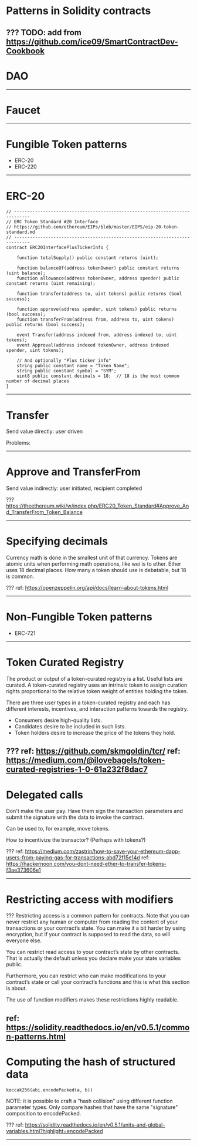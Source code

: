 # Patterns in Solidity contracts


???
TODO: add from https://github.com/ice09/SmartContractDev-Cookbook
---
# DAO

---
# Faucet

---
# Fungible Token patterns

* ERC-20
* ERC-220

---
# ERC-20

```solidity
// ----------------------------------------------------------------------------
// ERC Token Standard #20 Interface
// https://github.com/ethereum/EIPs/blob/master/EIPS/eip-20-token-standard.md
// ----------------------------------------------------------------------------
contract ERC20InterfacePlusTickerInfo {

    function totalSupply() public constant returns (uint);

    function balanceOf(address tokenOwner) public constant returns (uint balance);
    function allowance(address tokenOwner, address spender) public constant returns (uint remaining);

    function transfer(address to, uint tokens) public returns (bool success);

    function approve(address spender, uint tokens) public returns (bool success);
    function transferFrom(address from, address to, uint tokens) public returns (bool success);

    event Transfer(address indexed from, address indexed to, uint tokens);
    event Approval(address indexed tokenOwner, address indexed spender, uint tokens);

    // And optionally "Plus ticker info"
    string public constant name = "Token Name";
    string public constant symbol = "SYM";
    uint8 public constant decimals = 18;  // 18 is the most common number of decimal places
}
```

---
# Transfer

Send value directly: user driven

Problems:

---
# Approve and TransferFrom

Send value indirectly: user initiated, recipient completed

???
https://theethereum.wiki/w/index.php/ERC20_Token_Standard#Approve_And_TransferFrom_Token_Balance

---
# Specifying decimals

Currency math is done in the smallest unit of that currency.
Tokens are atomic units when performing math operations, like wei is to ether.
Ether uses 18 decimal places.
How many a token should use is debatable, but 18 is common.

???
ref: https://openzeppelin.org/api/docs/learn-about-tokens.html

---
# Non-Fungible Token patterns

* ERC-721

---
# Token Curated Registry

The product or output of a token-curated registry is a list.
Useful lists are curated.
A token-curated registry uses an intrinsic token to assign curation rights proportional to the relative token weight of entities holding the token.

There are three user types in a token-curated registry and each has different interests, incentives, and interaction patterns towards the registry. 
* Consumers desire high-quality lists. 
* Candidates desire to be included in such lists. 
* Token holders desire to increase the price of the tokens they hold.

???
ref: https://github.com/skmgoldin/tcr/
ref: https://medium.com/@ilovebagels/token-curated-registries-1-0-61a232f8dac7
---
# Delegated calls

Don't make the user pay. Have them sign the transaction parameters and submit the signature with the data to invoke the contract.

Can be used to, for example, move tokens.

How to incentivize the transactor? (Perhaps with tokens?)

???
ref: https://medium.com/zastrin/how-to-save-your-ethereum-dapp-users-from-paying-gas-for-transactions-abd72f15e14d
ref: https://hackernoon.com/you-dont-need-ether-to-transfer-tokens-f3ae373606e1

---
# Restricting access with modifiers

???
Restricting access is a common pattern for contracts. Note that you can never restrict any human or computer from reading the content of your transactions or your contract’s state. You can make it a bit harder by using encryption, but if your contract is supposed to read the data, so will everyone else.

You can restrict read access to your contract’s state by other contracts. That is actually the default unless you declare make your state variables public.

Furthermore, you can restrict who can make modifications to your contract’s state or call your contract’s functions and this is what this section is about.

The use of function modifiers makes these restrictions highly readable.

ref: https://solidity.readthedocs.io/en/v0.5.1/common-patterns.html
---
# Computing the hash of structured data

`keccak256(abi.encodePacked(a, b))`

NOTE: it is possible to craft a “hash collision” using different function parameter types.
Only compare hashes that have the same "signature" composition to encodePacked.

???
ref: https://solidity.readthedocs.io/en/v0.5.1/units-and-global-variables.html?highlight=encodePacked

---
